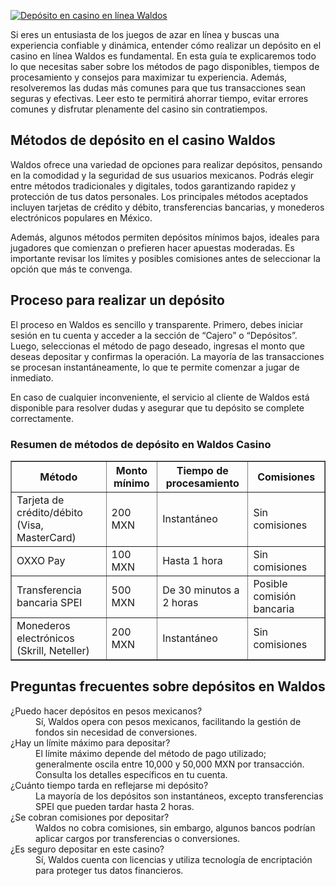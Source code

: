 [![Depósito en casino en línea Waldos](https://123-caf.pages.dev/gitsignup.png)](https://vrmoo.ru/Bt82HjjY)

<p>Si eres un entusiasta de los juegos de azar en línea y buscas una experiencia confiable y dinámica, entender cómo realizar un depósito en el casino en línea Waldos es fundamental. En esta guía te explicaremos todo lo que necesitas saber sobre los métodos de pago disponibles, tiempos de procesamiento y consejos para maximizar tu experiencia. Además, resolveremos las dudas más comunes para que tus transacciones sean seguras y efectivas. Leer esto te permitirá ahorrar tiempo, evitar errores comunes y disfrutar plenamente del casino sin contratiempos.</p>  <h2>Métodos de depósito en el casino Waldos</h2> <p>Waldos ofrece una variedad de opciones para realizar depósitos, pensando en la comodidad y la seguridad de sus usuarios mexicanos. Podrás elegir entre métodos tradicionales y digitales, todos garantizando rapidez y protección de tus datos personales. Los principales métodos aceptados incluyen tarjetas de crédito y débito, transferencias bancarias, y monederos electrónicos populares en México.</p> <p>Además, algunos métodos permiten depósitos mínimos bajos, ideales para jugadores que comienzan o prefieren hacer apuestas moderadas. Es importante revisar los límites y posibles comisiones antes de seleccionar la opción que más te convenga.</p>  <h2>Proceso para realizar un depósito</h2> <p>El proceso en Waldos es sencillo y transparente. Primero, debes iniciar sesión en tu cuenta y acceder a la sección de “Cajero” o “Depósitos”. Luego, seleccionas el método de pago deseado, ingresas el monto que deseas depositar y confirmas la operación. La mayoría de las transacciones se procesan instantáneamente, lo que te permite comenzar a jugar de inmediato.</p> <p>En caso de cualquier inconveniente, el servicio al cliente de Waldos está disponible para resolver dudas y asegurar que tu depósito se complete correctamente.</p>  <h3>Resumen de métodos de depósito en Waldos Casino</h3> <table border="1" cellpadding="8" cellspacing="0">   <thead>     <tr>       <th>Método</th>       <th>Monto mínimo</th>       <th>Tiempo de procesamiento</th>       <th>Comisiones</th>     </tr>   </thead>   <tbody>     <tr>       <td>Tarjeta de crédito/débito (Visa, MasterCard)</td>       <td>200 MXN</td>       <td>Instantáneo</td>       <td>Sin comisiones</td>     </tr>     <tr>       <td>OXXO Pay</td>       <td>100 MXN</td>       <td>Hasta 1 hora</td>       <td>Sin comisiones</td>     </tr>     <tr>       <td>Transferencia bancaria SPEI</td>       <td>500 MXN</td>       <td>De 30 minutos a 2 horas</td>       <td>Posible comisión bancaria</td>     </tr>     <tr>       <td>Monederos electrónicos (Skrill, Neteller)</td>       <td>200 MXN</td>       <td>Instantáneo</td>       <td>Sin comisiones</td>     </tr>   </tbody> </table>  <h2>Preguntas frecuentes sobre depósitos en Waldos</h2> <dl>   <dt>¿Puedo hacer depósitos en pesos mexicanos?</dt>   <dd>Sí, Waldos opera con pesos mexicanos, facilitando la gestión de fondos sin necesidad de conversiones.</dd>    <dt>¿Hay un límite máximo para depositar?</dt>   <dd>El límite máximo depende del método de pago utilizado; generalmente oscila entre 10,000 y 50,000 MXN por transacción. Consulta los detalles específicos en tu cuenta.</dd>    <dt>¿Cuánto tiempo tarda en reflejarse mi depósito?</dt>   <dd>La mayoría de los depósitos son instantáneos, excepto transferencias SPEI que pueden tardar hasta 2 horas.</dd>    <dt>¿Se cobran comisiones por depositar?</dt>   <dd>Waldos no cobra comisiones, sin embargo, algunos bancos podrían aplicar cargos por transferencias o conversiones.</dd>    <dt>¿Es seguro depositar en este casino?</dt>   <dd>Sí, Waldos cuenta con licencias y utiliza tecnología de encriptación para proteger tus datos financieros.</dd> </dl>